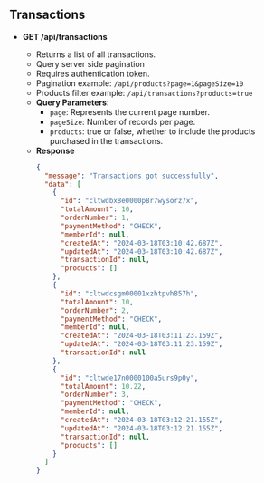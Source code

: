## Transactions

- **GET /api/transactions**

  - Returns a list of all transactions.
  - Query server side pagination
  - Requires authentication token.
  - Pagination example: `/api/products?page=1&pageSize=10`
  - Products filter example: `/api/transactions?products=true`
  - **Query Parameters**:
    - `page`: Represents the current page number.
    - `pageSize`: Number of records per page.
    - `products`: true or false, whether to include the products purchased in the transactions.
  - **Response**
    ```json
    {
      "message": "Transactions got successfully",
      "data": [
        {
          "id": "cltwdbx8e0000p8r7wysorz7x",
          "totalAmount": 10,
          "orderNumber": 1,
          "paymentMethod": "CHECK",
          "memberId": null,
          "createdAt": "2024-03-18T03:10:42.687Z",
          "updatedAt": "2024-03-18T03:10:42.687Z",
          "transactionId": null,
          "products": []
        },
        {
          "id": "cltwdcsgm00001xzhtpvh857h",
          "totalAmount": 10,
          "orderNumber": 2,
          "paymentMethod": "CHECK",
          "memberId": null,
          "createdAt": "2024-03-18T03:11:23.159Z",
          "updatedAt": "2024-03-18T03:11:23.159Z",
          "transactionId": null
        },
        {
          "id": "cltwde17n0000100a5urs9p0y",
          "totalAmount": 10.22,
          "orderNumber": 3,
          "paymentMethod": "CHECK",
          "memberId": null,
          "createdAt": "2024-03-18T03:12:21.155Z",
          "updatedAt": "2024-03-18T03:12:21.155Z",
          "transactionId": null,
          "products": []
        }
      ]
    }
    ```
